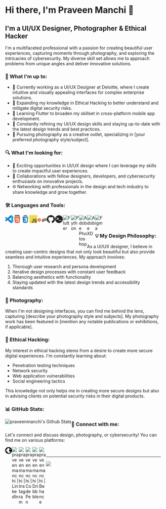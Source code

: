 # Hi there, I'm Praveen Manchi 👋

## I'm a UI/UX Designer, Photographer & Ethical Hacker

I'm a multifaceted professional with a passion for creating beautiful user experiences, capturing moments through photography, and exploring the intricacies of cybersecurity. My diverse skill set allows me to approach problems from unique angles and deliver innovative solutions.

### 🚀 What I'm up to:

- 🏢 Currently working as a UI/UX Designer at Deloitte, where I create intuitive and visually appealing interfaces for complex enterprise solutions.
- 🌱 Expanding my knowledge in Ethical Hacking to better understand and mitigate digital security risks.
- 📱 Learning Flutter to broaden my skillset in cross-platform mobile app development.
- 🎨 Constantly refining my UI/UX design skills and staying up-to-date with the latest design trends and best practices.
- 📸 Pursuing photography as a creative outlet, specializing in [your preferred photography style/subject].

### 🔍 What I'm looking for:

- 💼 Exciting opportunities in UI/UX design where I can leverage my skills to create impactful user experiences.
- 🤝 Collaborations with fellow designers, developers, and cybersecurity enthusiasts on innovative projects.
- 🌐 Networking with professionals in the design and tech industry to share knowledge and grow together.

### 🛠️ Languages and Tools:

<img align="left" alt="Visual Studio Code" width="26px" src="https://raw.githubusercontent.com/github/explore/80688e429a7d4ef2fca1e82350fe8e3517d3494d/topics/visual-studio-code/visual-studio-code.png" />
<img align="left" alt="HTML5" width="26px" src="https://raw.githubusercontent.com/github/explore/80688e429a7d4ef2fca1e82350fe8e3517d3494d/topics/html/html.png" />
<img align="left" alt="CSS3" width="26px" src="https://raw.githubusercontent.com/github/explore/80688e429a7d4ef2fca1e82350fe8e3517d3494d/topics/css/css.png" />
<img align="left" alt="JavaScript" width="26px" src="https://raw.githubusercontent.com/github/explore/80688e429a7d4ef2fca1e82350fe8e3517d3494d/topics/javascript/javascript.png" />
<img align="left" alt="Git" width="31px" src="https://raw.githubusercontent.com/github/explore/80688e429a7d4ef2fca1e82350fe8e3517d3494d/topics/git/git.png" />
<img align="left" alt="GitHub" width="26px" src="https://raw.githubusercontent.com/github/explore/78df643247d429f6cc873026c0622819ad797942/topics/github/github.png" />
<img align="left" alt="Terminal" width="26px" src="https://raw.githubusercontent.com/github/explore/80688e429a7d4ef2fca1e82350fe8e3517d3494d/topics/terminal/terminal.png" />
<img align="left" alt="Flutter" width="26px" src="https://img.icons8.com/color/48/000000/flutter.png"/>
<img align="left" alt="Python" width="26px" src="https://img.icons8.com/color/48/000000/python.png"/>
<img align="left" alt="Adobe Photoshop" width="26px" src="https://img.icons8.com/color/48/000000/adobe-photoshop.png"/>
<img align="left" alt="Adobe XD" width="26px" src="https://img.icons8.com/color/48/000000/adobe-xd.png"/>
<img align="left" alt="Figma" width="26px" src="https://img.icons8.com/windows/32/000000/figma.png"/>

<br />
<br />

### 💡 My Design Philosophy:

As a UI/UX designer, I believe in creating user-centric designs that not only look beautiful but also provide seamless and intuitive experiences. My approach involves:

1. Thorough user research and persona development
2. Iterative design processes with constant user feedback
3. Balancing aesthetics with functionality
4. Staying updated with the latest design trends and accessibility standards

### 📸 Photography:

When I'm not designing interfaces, you can find me behind the lens, capturing [describe your photography style and subjects]. My photography work has been featured in [mention any notable publications or exhibitions, if applicable].

### 🔐 Ethical Hacking:

My interest in ethical hacking stems from a desire to create more secure digital experiences. I'm constantly learning about:

- Penetration testing techniques
- Network security
- Web application vulnerabilities
- Social engineering tactics

This knowledge not only helps me in creating more secure designs but also in advising clients on potential security risks in their digital products.

### 📊 GitHub Stats:

<img align="left" alt="praveenmanchi's Github Stats" src="https://github-readme-stats.vercel.app/api?username=praveenmanchi&show_icons=true&hide_border=true" />

### 🤝 Connect with me:

Let's connect and discuss design, photography, or cybersecurity! You can find me on various platforms:

[<img align="left" alt="praveenmanchi.github.io" width="22px" src="https://raw.githubusercontent.com/iconic/open-iconic/master/svg/globe.svg" />][website]
[<img align="left" alt="praveenmanchi | LinkedIn" width="22px" src="https://cdn.jsdelivr.net/npm/simple-icons@v3/icons/linkedin.svg" />][linkedin]
[<img align="left" alt="praveenmanchi | Instagram" width="22px" src="https://cdn.jsdelivr.net/npm/simple-icons@v3/icons/instagram.svg" />][instagram]
[<img align="left" alt="praveenmanchi | CodePen" width="22px" src="https://cdn.jsdelivr.net/npm/simple-icons@v3/icons/codepen.svg" />][codepen]
[<img align="left" alt="praveenmanchi | Dribbble" width="22px" src="https://cdn.jsdelivr.net/npm/simple-icons@v3/icons/dribbble.svg" />][dribbble]
[<img align="left" alt="praveenmanchi | Behance" width="22px" src="https://cdn.jsdelivr.net/npm/simple-icons@v3/icons/behance.svg" />][behance]

<br />

---

<img src="https://github.com/ashutosh1919/ashutosh1919/blob/master/linkedin_banner.png" />

[website]: https://praveenmanchi.github.io/
[instagram]: https://www.instagram.com/praveen_kumar_manchi/
[linkedin]: https://www.linkedin.com/in/praveen-manchi-509666bb/
[codepen]: https://codepen.io/
[dribbble]: https://dribbble.com/
[behance]: https://www.behance.net/
